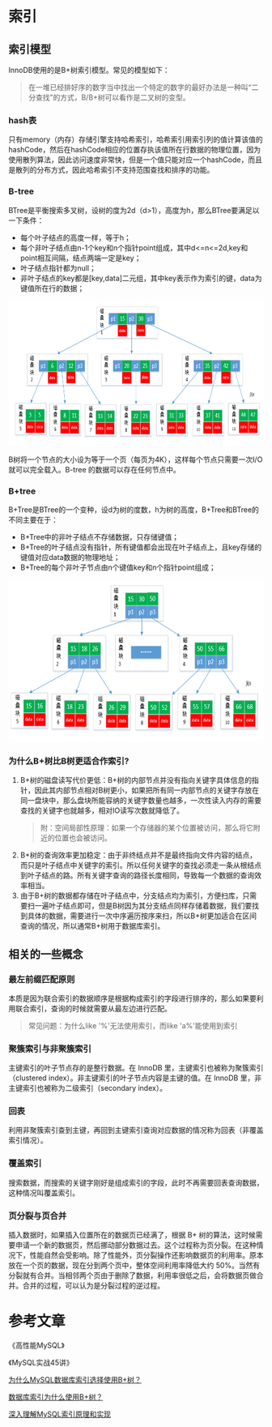 # 索引
## 索引模型
InnoDB使用的是B+树索引模型。常见的模型如下：
> 在一堆已经排好序的数字当中找出一个特定的数字的最好办法是一种叫“二分查找”的方式，B/B+树可以看作是二叉树的变型。

### hash表
只有memory（内存）存储引擎支持哈希索引，哈希索引用索引列的值计算该值的hashCode，然后在hashCode相应的位置存执该值所在行数据的物理位置，因为使用散列算法，因此访问速度非常快，但是一个值只能对应一个hashCode，而且是散列的分布方式，因此哈希索引不支持范围查找和排序的功能。

### B-tree
BTree是平衡搜索多叉树，设树的度为2d（d>1），高度为h，那么BTree要满足以一下条件：
- 每个叶子结点的高度一样，等于h；
- 每个非叶子结点由n-1个key和n个指针point组成，其中d<=n<=2d,key和point相互间隔，结点两端一定是key；
- 叶子结点指针都为null；
- 非叶子结点的key都是[key,data]二元组，其中key表示作为索引的键，data为键值所在行的数据；

<img src="https://raw.githubusercontent.com/dark-tone/notes/main/MySQL/imgs/5.png" weight="708" height="287">

B树将一个节点的大小设为等于一个页（每页为4K），这样每个节点只需要一次I/O就可以完全载入。B-tree 的数据可以存在任何节点中。

### B+tree
B+Tree是BTree的一个变种，设d为树的度数，h为树的高度，B+Tree和BTree的不同主要在于：
- B+Tree中的非叶子结点不存储数据，只存储键值；
- B+Tree的叶子结点没有指针，所有键值都会出现在叶子结点上，且key存储的键值对应data数据的物理地址；
- B+Tree的每个非叶子节点由n个键值key和n个指针point组成；

<img src="https://raw.githubusercontent.com/dark-tone/notes/main/MySQL/imgs/4.png" weight="667" height="320">

### 为什么B+树比B树更适合作索引?
1. B+树的磁盘读写代价更低：B+树的内部节点并没有指向关键字具体信息的指针，因此其内部节点相对B树更小，如果把所有同一内部节点的关键字存放在同一盘块中，那么盘块所能容纳的关键字数量也越多，一次性读入内存的需要查找的关键字也就越多，相对IO读写次数就降低了。
    >附：空间局部性原理：如果一个存储器的某个位置被访问，那么将它附近的位置也会被访问。
2. B+树的查询效率更加稳定：由于非终结点并不是最终指向文件内容的结点，而只是叶子结点中关键字的索引。所以任何关键字的查找必须走一条从根结点到叶子结点的路。所有关键字查询的路径长度相同，导致每一个数据的查询效率相当。
3. 由于B+树的数据都存储在叶子结点中，分支结点均为索引，方便扫库，只需要扫一遍叶子结点即可，但是B树因为其分支结点同样存储着数据，我们要找到具体的数据，需要进行一次中序遍历按序来扫，所以B+树更加适合在区间查询的情况，所以通常B+树用于数据库索引。

## 相关的一些概念
### 最左前缀匹配原则
本质是因为联合索引的数据顺序是根据构成索引的字段进行排序的，那么如果要利用联合索引，查询的时候就需要从最左边进行匹配。
>常见问题：为什么like '%'无法使用索引，而like 'a%'能使用到索引

### 聚簇索引与非聚簇索引
主键索引的叶子节点存的是整行数据。在 InnoDB 里，主键索引也被称为聚簇索引（clustered index）。非主键索引的叶子节点内容是主键的值。在 InnoDB 里，非主键索引也被称为二级索引（secondary index）。
### 回表
利用非聚簇索引查到主键，再回到主键索引查询对应数据的情况称为回表（非覆盖索引情况）。

### 覆盖索引
搜索数据，而搜索的关键字刚好是组成索引的字段，此时不再需要回表查询数据，这种情况叫覆盖索引。

### 页分裂与页合并
插入数据时，如果插入位置所在的数据页已经满了，根据 B+ 树的算法，这时候需要申请一个新的数据页，然后挪动部分数据过去。这个过程称为页分裂。在这种情况下，性能自然会受影响。除了性能外，页分裂操作还影响数据页的利用率。原本放在一个页的数据，现在分到两个页中，整体空间利用率降低大约 50%。当然有分裂就有合并。当相邻两个页由于删除了数据，利用率很低之后，会将数据页做合并。合并的过程，可以认为是分裂过程的逆过程。


# 参考文章
《高性能MySQL》

《MySQL实战45讲》

[为什么MySQL数据库索引选择使用B+树？](https://www.cnblogs.com/tiancai/p/9024351.html)

[数据库索引为什么使用B+树？](https://www.jianshu.com/p/4dbbaaa200c4)

[深入理解MySQL索引原理和实现](https://blog.csdn.net/tongdanping/article/details/79878302/)